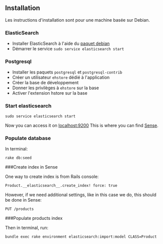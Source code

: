 ## Installation

Les instructions d'installation sont pour une machine basée sur Debian.

### ElasticSearch

* Installer ElasticSearch à l'aide du [paquet debian][debian-es]
* Démarrer le service `sudo service elasticsearch start`

### Postgresql

* Installer les paquets `postgresql` et `postgresql-contrib`
* Créer un utilisateur `ehstore` dédié à l'application
* Créer la base de développement
* Donner les privilèges à `ehstore` sur la base
* Activer l'extension hstore sur la base

[debian-es]: http://www.elasticsearch.org/overview/elkdownloads/


### Start elasticsearch

    sudo service elasticsearch start

Now you can access it on [localhost:9200](http://localhost:9200)
This is where you can find [Sense](http://localhost:9200/_plugin/marvel/sense/index.html).

### Populate database

In terminal:

    rake db:seed

###Create index in Sense

One way to create index is from Rails console:

    Product.__elasticsearch__.create_index! force: true 

However, if we need additional settings, like in this case we do, this should be done in Sense:

    PUT /products


###Populate products index

Then in terminal, run:

    bundle exec rake environment elasticsearch:import:model CLASS=Product

